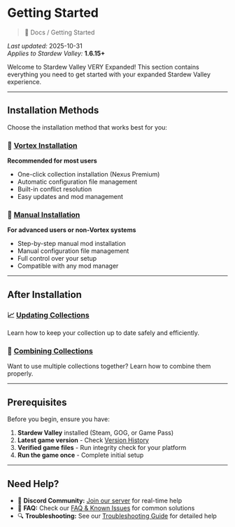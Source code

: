 # Getting Started

> 📂 Docs / Getting Started

*Last updated:* 2025-10-31  
*Applies to Stardew Valley:* **1.6.15+**

Welcome to Stardew Valley VERY Expanded! This section contains everything you need to get started with your expanded Stardew Valley experience.

---

## Installation Methods

Choose the installation method that works best for you:

### 🎯 [Vortex Installation](../Installation/Vortex/installation.md)
**Recommended for most users**
- One-click collection installation (Nexus Premium)
- Automatic configuration file management
- Built-in conflict resolution
- Easy updates and mod management

### 🔧 [Manual Installation](../Installation/Manual/installation.md)
**For advanced users or non-Vortex systems**
- Step-by-step manual mod installation
- Manual configuration file management
- Full control over your setup
- Compatible with any mod manager

---

## After Installation

### 📈 [Updating Collections](updating-collections.md)
Learn how to keep your collection up to date safely and efficiently.

### 🔗 [Combining Collections](../Collections/combining-collections.md)
Want to use multiple collections together? Learn how to combine them properly.

---

## Prerequisites

Before you begin, ensure you have:

1. **Stardew Valley** installed (Steam, GOG, or Game Pass)
2. **Latest game version** - Check [Version History](https://stardewvalleywiki.com/Version_History)
3. **Verified game files** - Run integrity check for your platform
4. **Run the game once** - Complete initial setup

---

## Need Help?

- 💬 **Discord Community:** [Join our server](https://discord.gg/MPcgJUXeeY) for real-time help
- 📖 **FAQ:** Check our [FAQ & Known Issues](faq-known-issues.md) for common solutions
- 🔍 **Troubleshooting:** See our [Troubleshooting Guide](../Guides/troubleshooting.md) for detailed help

